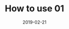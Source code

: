 ---
title: How to use 01
display: home
image: /night.jpg
date: 2019-02-21
categories:
  - blog
  - theme
---